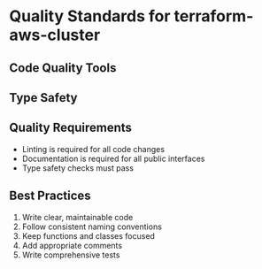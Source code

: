 # Quality Standards for terraform-aws-cluster

## Code Quality Tools




## Type Safety

## Quality Requirements
- Linting is required for all code changes
- Documentation is required for all public interfaces
- Type safety checks must pass

## Best Practices
1. Write clear, maintainable code
2. Follow consistent naming conventions
3. Keep functions and classes focused
4. Add appropriate comments
5. Write comprehensive tests